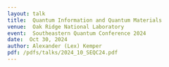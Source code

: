 ```yaml
---
layout: talk
title:  Quantum Information and Quantum Materials
venue:  Oak Ridge National Laboratory
event:  Southeastern Quantum Conference 2024
date:  Oct 30, 2024
author: Alexander (Lex) Kemper
pdf: /pdfs/talks/2024_10_SEQC24.pdf
---
```


